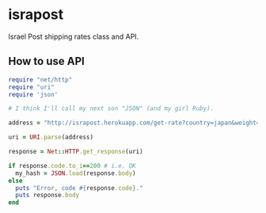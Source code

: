 israpost
========

Israel Post shipping rates class and API.

How to use API
--------------

```ruby
require "net/http"
require "uri"
require 'json'

# I think I'll call my next son "JSON" (and my girl Ruby).

address = "http://israpost.herokuapp.com/get-rate?country=japan&weight=80"

uri = URI.parse(address)

response = Net::HTTP.get_response(uri)

if response.code.to_i==200 # i.e. OK
  my_hash = JSON.load(response.body)
else
  puts "Error, code #{response.code}."
  puts response.body
end
```

